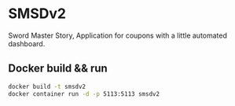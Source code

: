 # SMSDv2
Sword Master Story, Application for coupons with a little automated dashboard. 

## Docker build && run
```sh
docker build -t smsdv2
docker container run -d -p 5113:5113 smsdv2
```